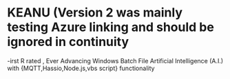 # KEANU (Version 2 was mainly testing Azure linking and should be ignored in continuity
 -irst R rated , Ever Advancing Windows Batch File Artificial Intelligence (A.I.) with {MQTT,Hassio,Node.js,vbs script} functionality
